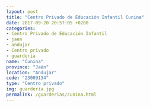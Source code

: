 ```yaml
---
layout: post
title: "Centro Privado de Educación Infantil Cunina"
date: 2017-09-20 20:57:05 +0200
categories:
- Centro Privado de Educación Infantil
- jaen
- andujar
- Centro privado
- guarderia
name: "Cunina"
province: "Jaén"
location: "Andujar"
code: "23009134"
type: "Centro privado"
img: guarderia.jpg
permalink: /guarderias/cunina.html
---
```


